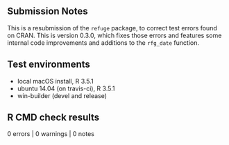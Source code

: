 
## Submission Notes

This is a resubmission of the `refuge` package, to correct test errors found on
CRAN.
This is version 0.3.0, which fixes those errors and features some internal code
improvements and additions to the `rfg_date` function.

## Test environments
* local macOS install, R 3.5.1
* ubuntu 14.04 (on travis-ci), R 3.5.1
* win-builder (devel and release)

## R CMD check results

0 errors | 0 warnings | 0 notes
